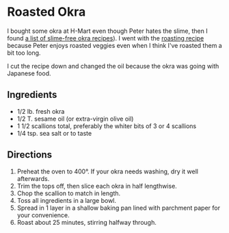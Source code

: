 # Roasted Okra

I bought some okra at H-Mart even though Peter hates the slime, then I found [a list of slime-free okra recipes](http://localfoods.about.com/od/okra/tp/5-Easy-Okra-Recipes.htm)).  I went with the [roasting recipe](http://localfoods.about.com/od/okra/r/Roasted-Okra.htm) because Peter enjoys roasted veggies even when I think I've roasted them a bit too long.

I cut the recipe down and changed the oil because the okra was going with Japanese food.

## Ingredients


* 1/2 lb. fresh okra
* 1/2 T. sesame oil (or extra-virgin olive oil)
* 1 1/2 scallions total, preferably the whiter bits of 3 or 4 scallions
* 1/4 tsp. sea salt or to taste

## Directions

1. Preheat the oven to 400°.  If your okra needs washing, dry it well afterwards.
2. Trim the tops off, then slice each okra in half lengthwise.
3. Chop the scallion to match in length.
3. Toss all ingredients in a large bowl.
4. Spread in 1 layer in a shallow baking pan lined with parchment paper for your convenience. 
5. Roast about 25 minutes, stirring halfway through.
